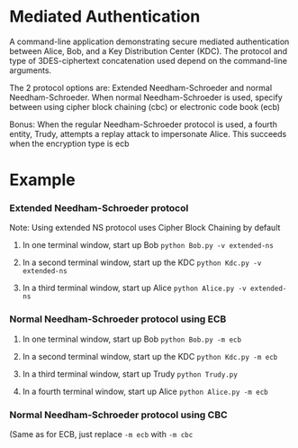 # Mediated Authentication
A command-line application demonstrating secure mediated authentication between Alice, Bob, and a Key Distribution Center (KDC). The protocol and type of 3DES-ciphertext concatenation used depend on the command-line arguments.

The 2 protocol options are: Extended Needham-Schroeder and normal Needham-Schroeder. 
When normal Needham-Schroeder is used, specify between using cipher block chaining (cbc) or electronic code book (ecb)

Bonus: When the regular Needham-Schroeder protocol is used, a fourth entity, Trudy, attempts a replay attack to impersonate Alice. This succeeds when the encryption type is ecb

# Example 
### Extended Needham-Schroeder protocol 
Note: Using extended NS protocol uses Cipher Block Chaining by default

1) In one terminal window, start up Bob
  `python Bob.py -v extended-ns`
 
 2) In a second terminal window, start up the KDC
  `python Kdc.py -v extended-ns`
 
 3) In a third terminal window, start up Alice
  `python Alice.py -v extended-ns`

### Normal Needham-Schroeder protocol using ECB

1) In one terminal window, start up Bob
  `python Bob.py -m ecb`
 
 2) In a second terminal window, start up the KDC
  `python Kdc.py -m ecb`
 
 3) In a third terminal window, start up Trudy 
  `python Trudy.py`
 
 4) In a fourth terminal window, start up Alice
  `python Alice.py -m ecb`

### Normal Needham-Schroeder protocol using CBC
(Same as for ECB, just replace `-m ecb` with `-m cbc`




